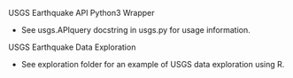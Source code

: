 USGS Earthquake API Python3 Wrapper
- See usgs.APIquery docstring in usgs.py for usage information.

USGS Earthquake Data Exploration
- See exploration folder for an example of USGS data exploration using R. 
